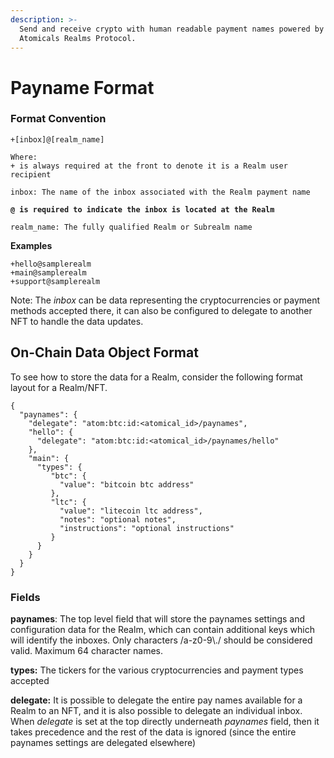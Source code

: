 ```yaml
---
description: >-
  Send and receive crypto with human readable payment names powered by the
  Atomicals Realms Protocol.
---
```


# Payname Format

### Format Convention

<pre><code>+[inbox]@[realm_name]

Where:
+ is always required at the front to denote it is a Realm user recipient

inbox: The name of the inbox associated with the Realm payment name

<strong>@ is required to indicate the inbox is located at the Realm
</strong><strong>
</strong>realm_name: The fully qualified Realm or Subrealm name
</code></pre>

**Examples**

```
+hello@samplerealm
+main@samplerealm
+support@samplerealm
```

Note: The _inbox_ can be data representing the cryptocurrencies or payment methods accepted there, it can also be configured to delegate to another NFT to handle the data updates.

## On-Chain Data Object Format

To see how to store the data for a Realm, consider the following format layout for a Realm/NFT.

```
{
  "paynames": {
    "delegate": "atom:btc:id:<atomical_id>/paynames",
    "hello": {
      "delegate": "atom:btc:id:<atomical_id>/paynames/hello"
    },
    "main": {
      "types": {
         "btc": {
           "value": "bitcoin btc address"
         },
         "ltc": {
           "value": "litecoin ltc address",
           "notes": "optional notes",
           "instructions": "optional instructions"
         }
      }
    }
  }
}
```

### Fields

**paynames**: The top level field that will store the paynames settings and configuration data for the Realm, which can contain additional keys which will identify the inboxes. Only characters /a-z0-9\\./ should be considered valid. Maximum 64 character names.

**types:** The tickers for the various cryptocurrencies and payment types accepted

**delegate:** It is possible to delegate the entire pay names available for a Realm to an NFT, and it is also possible to delegate an individual inbox.  When _delegate_ is set at the top directly underneath _paynames_ field, then it takes precedence and the rest of the data is ignored (since the entire paynames settings are delegated elsewhere)

&#x20;

